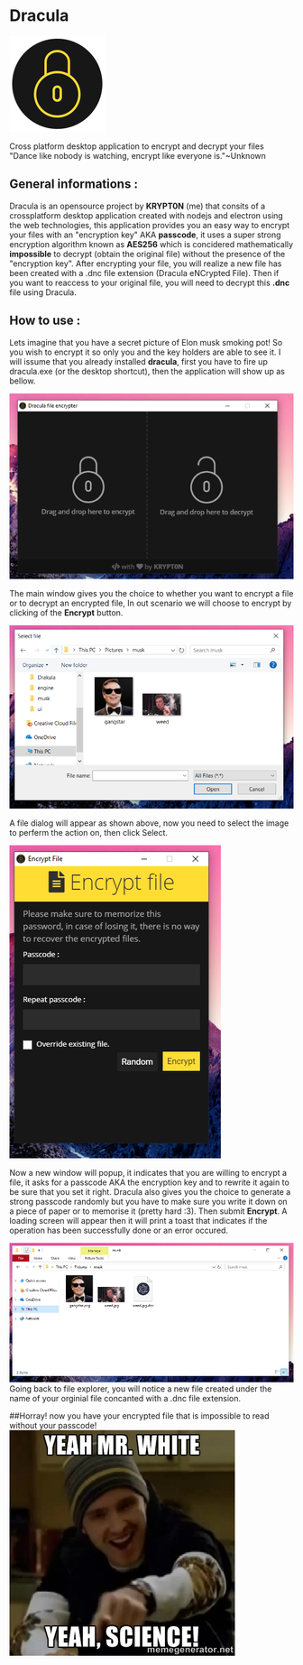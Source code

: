 # Dracula
![icon|10x10,100%](icon.png)


Cross platform desktop application to encrypt and decrypt your files</br>
"Dance like nobody is watching, encrypt like everyone is."~Unknown

## General informations :
Dracula is an opensource project by **KRYPT0N** (me) that consits of a crossplatform desktop application created with nodejs and electron using the web technologies, this application provides you an easy way to encrypt your files with an "encryption key" AKA **passcode**, it uses a super strong encryption algorithm known as **AES256** which is concidered mathematically **impossible** to decrypt (obtain the original file) without the presence of the "encryption key". After encrypting your file, you will realize a new file has been created with a .dnc file extension (Dracula eNCrypted File). Then if you want to reaccess to your original file, you will need to decrypt this **.dnc** file using Dracula.

## How to use :
Lets imagine that you have a secret picture of Elon musk smoking pot! So you wish to encrypt it so only you and the key holders are able to see it. I will issume that you already installed **dracula**, first you have to fire up dracula.exe (or the desktop shortcut), then the application will show up as bellow.

![mainScreen|200x](tuto/mainScreen.png)

The main window gives you the choice to whether you want to encrypt a file or to decrypt an encrypted file, In out scenario we will choose to encrypt by clicking of the **Encrypt** button.

![fileDialog|200x](tuto/fileDialog.PNG)

A file dialog will appear as shown above, now you need to select the image to perferm the action on, then click Select.

![screenshot|200x](tuto/encryptForm.PNG)

Now a new window will popup, it indicates that you are willing to encrypt a file, it asks for a passcode AKA the encryption key and to rewrite it again to be sure that you set it right. Dracula also gives you the choice to generate a strong passcode randomly but you have to make sure you write it down on a piece of paper or to memorise it (pretty hard :3). Then submit **Encrypt**. A loading screen will appear then it will print a toast that indicates if the operation has been successfully done or an error occured.

![screenshot|200x](tuto/fileExplorer.PNG)
Going back to file explorer, you will notice a new file created under the name of your orginial file concanted with a .dnc file extension.

##Horray! now you have your encrypted file that is impossible to read without your passcode!
![meme|200x](tuto/brba.jpg)
